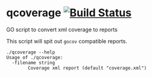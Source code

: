 # qcoverage [![Build Status](http://wins.ddns.net:8000/api/badges/qnib/qcoverage/status.svg)](http://wins.ddns.net:8000/qnib/qcoverage)
GO script to convert xml coverage to reports

This script will spit out `gocov` compatible reports.

```
./qcoverage --help
Usage of ./qcoverage:
  -filename string
    	Coverage xml report (default "coverage.xml")
```
